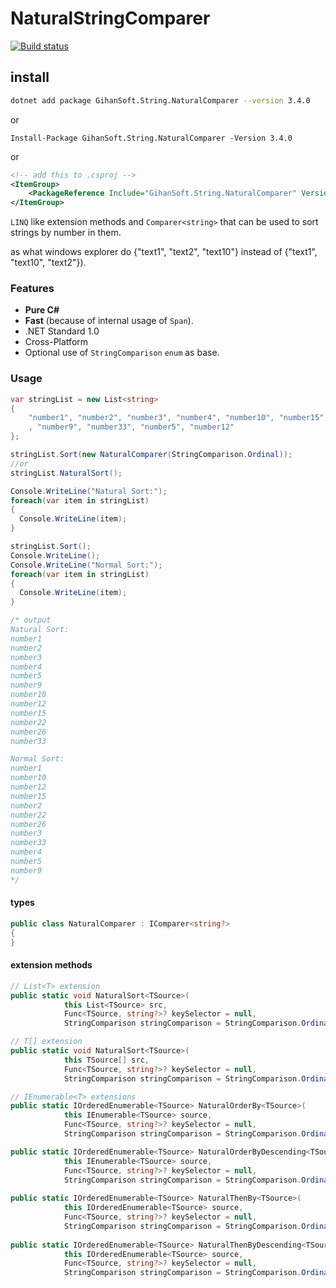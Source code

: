 # NaturalStringComparer
[![Build status](https://ci.appveyor.com/api/projects/status/acwd0d2hwng5l5yh?svg=true)](https://ci.appveyor.com/project/chiefmb/naturalstringcomparer)

## install
```sh
dotnet add package GihanSoft.String.NaturalComparer --version 3.4.0
```
or
```pwsh
Install-Package GihanSoft.String.NaturalComparer -Version 3.4.0
```
or
```xml
<!-- add this to .csproj -->
<ItemGroup>
    <PackageReference Include="GihanSoft.String.NaturalComparer" Version="3.4.0" />
</ItemGroup>
```

`LINQ` like extension methods and `Comparer<string>` that 
can be used to sort strings by number in them.

as what windows explorer do {"text1", "text2", "text10"} instead of {"text1", "text10", "text2"}). 

### Features
* **Pure C#**
* **Fast** (because of internal usage of `Span`).
* .NET Standard 1.0
* Cross-Platform
* Optional use of `StringComparison` `enum` as base.

### Usage

```C#
var stringList = new List<string>
{
    "number1", "number2", "number3", "number4", "number10", "number15", "number22", "number26"
    , "number9", "number33", "number5", "number12"
};

stringList.Sort(new NaturalComparer(StringComparison.Ordinal));
//or
stringList.NaturalSort();

Console.WriteLine("Natural Sort:");
foreach(var item in stringList)
{
  Console.WriteLine(item);
}

stringList.Sort();
Console.WriteLine();
Console.WriteLine("Normal Sort:");
foreach(var item in stringList)
{
  Console.WriteLine(item);
}

/* output
Natural Sort:
number1
number2
number3
number4
number5
number9
number10
number12
number15
number22
number26
number33

Normal Sort:
number1
number10
number12
number15
number2
number22
number26
number3
number33
number4
number5
number9
*/
```

#### types

```C#
public class NaturalComparer : IComparer<string?> 
{
}
```

#### extension methods

```C#
// List<T> extension
public static void NaturalSort<TSource>(
            this List<TSource> src,
            Func<TSource, string?>? keySelector = null,
            StringComparison stringComparison = StringComparison.Ordinal);

// T[] extension
public static void NaturalSort<TSource>(
            this TSource[] src,
            Func<TSource, string?>? keySelector = null,
            StringComparison stringComparison = StringComparison.Ordinal);

// IEnumerable<T> extensions
public static IOrderedEnumerable<TSource> NaturalOrderBy<TSource>(
            this IEnumerable<TSource> source,
            Func<TSource, string?>? keySelector = null,
            StringComparison stringComparison = StringComparison.Ordinal);

public static IOrderedEnumerable<TSource> NaturalOrderByDescending<TSource>(
            this IEnumerable<TSource> source,
            Func<TSource, string?>? keySelector = null,
            StringComparison stringComparison = StringComparison.Ordinal);
            
public static IOrderedEnumerable<TSource> NaturalThenBy<TSource>(
            this IOrderedEnumerable<TSource> source,
            Func<TSource, string?>? keySelector = null,
            StringComparison stringComparison = StringComparison.Ordinal);
            
public static IOrderedEnumerable<TSource> NaturalThenByDescending<TSource>(
            this IOrderedEnumerable<TSource> source,
            Func<TSource, string?>? keySelector = null,
            StringComparison stringComparison = StringComparison.Ordinal)
```
